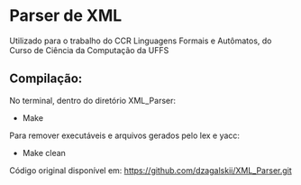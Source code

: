 # Parser de XML
Utilizado para o trabalho do CCR Linguagens Formais e Autômatos, do Curso de Ciência da Computação da UFFS

## Compilação:
No terminal, dentro do diretório XML_Parser:

 - Make

Para remover executáveis e arquivos gerados pelo lex e yacc:

 - Make clean

   
Código original disponível em:
https://github.com/dzagalskii/XML_Parser.git
